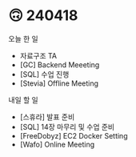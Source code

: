 # 🙃 240418

오늘 한 일

* 자료구조 TA
* \[GC] Backend Meeeting
* \[SQL] 수업 진행
* \[Stevia] Offline Meeting

내일 할 일

* \[스휴라] 발표 준비
* \[SQL] 14장 마무리 및 수업 준비
* \[FreeDobyz] EC2 Docker Setting
* \[Wafo] Online Meeting
